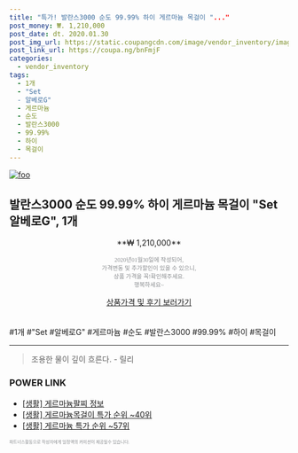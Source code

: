 ```yaml
--- 
title: "특가! 발란스3000 순도 99.99% 하이 게르마늄 목걸이 "..." 
post_money: ₩. 1,210,000 
post_date: dt. 2020.01.30 
post_img_url: https://static.coupangcdn.com/image/vendor_inventory/images/2018/01/29/16/2/cf1dd4a5-1e6b-4dc5-9f2c-c058f8732d27.jpg 
post_link_url: https://coupa.ng/bnFmjF 
categories: 
  - vendor_inventory 
tags: 
  - 1개 
  - "Set 
  - 알베로G" 
  - 게르마늄 
  - 순도 
  - 발란스3000 
  - 99.99% 
  - 하이 
  - 목걸이 
--- 
```

[![foo](https://static.coupangcdn.com/image/vendor_inventory/images/2018/01/29/16/2/cf1dd4a5-1e6b-4dc5-9f2c-c058f8732d27.jpg)](https://coupa.ng/bnFmjF) 

## 발란스3000 순도 99.99% 하이 게르마늄 목걸이 "Set 알베로G", 1개 
<p style="text-align: center;">**₩ 1,210,000**</p> 
<p style="text-align: center;"><span style="color: #898c8f; font-family: Georgia,Times,serif; font-size: 0.75em;">2020년01월30일에 작성되어, <br>가격변동 및 추가할인이 있을 수 있으니,<br> 상품 가격을 꼭!확인해주세요.<br>행복하세요~</span> 
</p>	 
<div markdown="0" style="text-align: center;"><a href="https://coupa.ng/bnFmjF" class="btn btn--success">상품가격 및 후기 보러가기</a></div> 
<br><br> 
  #1개 #"Set #알베로G" #게르마늄 #순도 #발란스3000 #99.99% #하이 #목걸이 
<hr> 

> 조용한 물이 깊이 흐른다. - 릴리 


### POWER LINK

* <a href="https://blog.naver.com/sakai111/221765023093" target="_blank"> [생활] 게르마늄팔찌 정보 </a>
* <a href="https://blog.naver.com/sakai111/221789568600" target="_blank"> [생활] 게르마늄목걸이 특가 순위 ~40위</a>
* <a href="https://blog.naver.com/sakai111/221784409066" target="_blank"> [생활] 게르마늄 특가 순위 ~57위</a>

<span style="color: #898c8f; font-family: Georgia,Times,serif; font-size: 0.55em;">파트너스활동으로 작성자에게 일정액의 커미션이 제공될수 있습니다.</span> 
